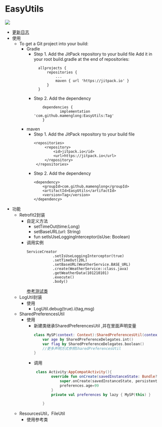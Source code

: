 # EasyUtils
[![](https://jitpack.io/v/mamenglong/EasyUtils.svg)](https://jitpack.io/#mamenglong/EasyUtils)
- [更新日志](UPDATE_LOG.md)
- 使用
  - To get a Git project into your build:
    - Gradle
      -   Step 1. Add the JitPack repository to your build file Add it
          in your root build.gradle at the end of repositories:
           ```
             allprojects {
                 repositories {
                     ...
                     maven { url 'https://jitpack.io' }
                 }
             }
           ``` 
        - Step 2. Add the dependency
            ```
                dependencies {
                        implementation 'com.github.mamenglong:EasyUtils:Tag'
                }
            ```    
    - maven
      - Step 1. Add the JitPack repository to your build file 
          ```
          <repositories>
               <repository>
                   <id>jitpack.io</id>
                   <url>https://jitpack.io</url>
               </repository>
           </repositories>
          ```
      -  Step 2. Add the dependency 
          ``` 
          <dependency>
              <groupId>com.github.mamenglong</groupId>
              <artifactId>EasyUtils</artifactId>
              <version>Tag</version>
          </dependency>
          ```
- 功能
  - Retrofit2封装
    - 自定义方法
      - setTimeOut(time:Long)
      -  setBaseURL(url: String)
      - fun setIsUseLoggingInterceptor(isUse: Boolean)
    - 调用实例
      ```
      ServiceCreator
                  .setIsUseLoggingInterceptor(true)
                  .setTimeOut(20L)
                  .setBaseURL(WeatherService.BASE_URL)
                  .create(WeatherService::class.java)
                  .getWeatherData(101210101)
                  .execute()
                  .body()
      ```
      [参考测试类](./app/src/test/java/com/mml/easyutils/ExampleUnitTest.kt)
  - LogUtil封装
    - 使用 
        - LogUtil.debug(true).i(tag,msg)
  - SharedPreferencesUtil
    - 使用
      - 新建类继承SharedPreferencesUtil ,并在里面声明变量
          ```kotlin
          class MySP(context: Context):SharedPreferencesUtil(context){
              var age by SharedPreferenceDelegates.int()
              var flag by SharedPreferenceDelegates.boolean()
              //更多声明方式参照SharedPreferencesUtil
          }
          ```
      - 调用 
          ```kotlin
           class Activity:AppCompatActivity(){
                  override fun onCreate(savedInstanceState: Bundle?, persistentState: PersistableBundle?) {
                      super.onCreate(savedInstanceState, persistentState)
                      preferences.age=99
                  }
                  private val preferences by lazy { MySP(this) }
                  
              }
          ```
  - ResourcesUtil，FileUtil
    - 使用参考类
      